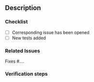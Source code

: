 ## Description
<!--
- What this pull request does.
- Bug fix, new feature, documentation change, etc.
-->

### Checklist
- [ ] Corresponding issue has been opened
- [ ] New tests added

<!-- Uncomment for web client-related PRs
- [ ] English strings reviewed and copyedited
- [ ] Strings are localized
- [ ] Images are compressed (TinyPNG or svgo)
- [ ] Verified on mobile
- [ ] Verified on desktop
- [ ] Verified accessibility ([Accessibility - Web applications](https://docs.google.com/document/d/1VwPDyLqw7r_iISMgDZr1FdAmAqqOIIVIxQqsYA-HaHE/edit?usp=sharing))
-->

### Related Issues
Fixes #....

### Verification steps
<!--
Describe how to validate your changes.
- Include screen shots if applicable.
- Note if migrations are required.
-->
